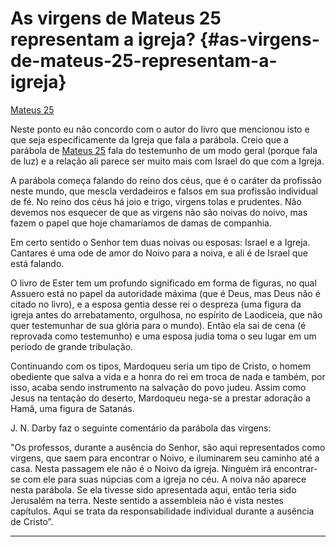 # As virgens de Mateus 25 representam a igreja? {#as-virgens-de-mateus-25-representam-a-igreja}

[Mateus 25](http://bibliaonline.com.br/acf/mt/25)

Neste ponto eu não concordo com o autor do livro que mencionou isto e que seja especificamente da Igreja que fala a parábola. Creio que a parábola de [Mateus 25](http://bibliaonline.com.br/acf/mt/25) fala do testemunho de um modo geral (porque fala de luz) e a relação ali parece ser muito mais com Israel do que com a Igreja.

A parábola começa falando do reino dos céus, que é o caráter da profissão neste mundo, que mescla verdadeiros e falsos em sua profissão individual de fé. No reino dos céus há joio e trigo, virgens tolas e prudentes. Não devemos nos esquecer de que as virgens não são noivas do noivo, mas fazem o papel que hoje chamaríamos de damas de companhia.

Em certo sentido o Senhor tem duas noivas ou esposas: Israel e a Igreja. Cantares é uma ode de amor do Noivo para a noiva, e ali é de Israel que está falando.

O livro de Ester tem um profundo significado em forma de figuras, no qual Assuero está no papel da autoridade máxima (que é Deus, mas Deus não é citado no livro), e a esposa gentia desse rei o despreza (uma figura da igreja antes do arrebatamento, orgulhosa, no espírito de Laodiceia, que não quer testemunhar de sua glória para o mundo). Então ela sai de cena (é reprovada como testemunho) e uma esposa judia toma o seu lugar em um período de grande tribulação.

Continuando com os tipos, Mardoqueu seria um tipo de Cristo, o homem obediente que salva a vida e a honra do rei em troca de nada e também, por isso, acaba sendo instrumento na salvação do povo judeu. Assim como Jesus na tentação do deserto, Mardoqueu nega-se a prestar adoração a Hamã, uma figura de Satanás.

J. N. Darby faz o seguinte comentário da parábola das virgens:

&quot;Os professos, durante a ausência do Senhor, são aqui representados como virgens, que saem para encontrar o Noivo, e iluminarem seu caminho até a casa. Nesta passagem ele não é o Noivo da igreja. Ninguém irá encontrar-se com ele para suas núpcias com a igreja no céu. A noiva não aparece nesta parábola. Se ela tivesse sido apresentada aqui, então teria sido Jerusalém na terra. Neste sentido a assembleia não é vista nestes capítulos. Aqui se trata da responsabilidade individual durante a ausência de Cristo”.

*****